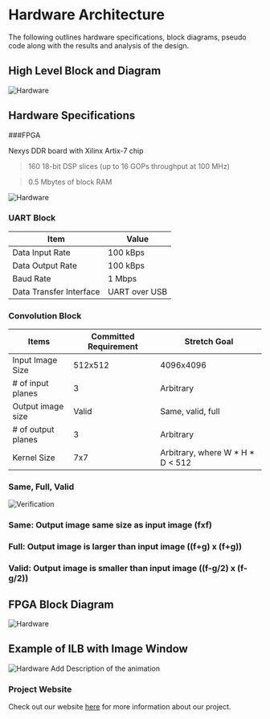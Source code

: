 # Hardware Architecture

The following outlines hardware specifications, block diagrams, pseudo code along with the results and analysis of the design.

## High Level Block and Diagram
![Hardware](https://i.imgur.com/89GHfYj.jpg)

## Hardware Specifications
###FPGA

Nexys DDR board with Xilinx Artix-7 chip
> 160 18-bit DSP slices (up to 16 GOPs throughput at 100 MHz)

> 0.5 Mbytes of block RAM

![Hardware](https://i.imgur.com/yWM6vtT.jpg)

### UART Block

| Item | Value |
| -------------------- | ----------- |
| Data Input Rate | 100 kBps |
| Data Output Rate | 100 kBps |
| Baud Rate | 1 Mbps |
| Data Transfer Interface | UART over USB |

### Convolution Block

| Items | Committed Requirement | Stretch Goal |
| -------------------- | ----------- | ----------- |
| Input Image Size | 512x512 | 4096x4096 |
| # of input planes | 3 | Arbitrary |
| Output image size | Valid | Same, valid, full |
| # of output planes | 3 | Arbitrary |
| Kernel Size | 7x7 | Arbitrary, where W * H * D < 512 |

### Same, Full, Valid
![Verification](https://i.imgur.com/RgoYCFY.jpg)

### Same: Output image same size as input image (fxf)
### Full: Output image is larger than input image ((f+g) x (f+g))
### Valid: Output image is smaller than input image ((f-g/2) x (f-g/2))

## FPGA Block Diagram
![Hardware](https://i.imgur.com/U9GAoRu.jpg)

## Example of ILB with Image Window
![Hardware](https://i.imgur.com/UFqZOds.gif[/img)
Add Description of the animation


### Project Website
Check out our website [here][website] for more information about our project.

[website]: https://kierajcullen.github.io/-dcnn-.github.io/
